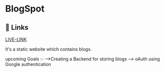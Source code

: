 
# BlogSpot

## 🔗 Links
[LIVE-LINK](https://noobpro07.github.io/BlogSpot/)

It's a static website which contains blogs.


upcoming Goals :-
-->Creating a Backend for storing  blogs
--> oAuth using Google authentication


